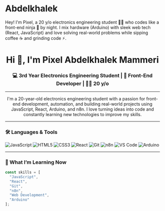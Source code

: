 # Abdelkhalek
Hey! I'm Pixel, a 20 y/o electronics engineering student 👨‍🔬 who codes like a front-end ninja 🥷 by night. I mix hardware (Arduino) with sleek web tech (React, JavaScript) and love solving real-world problems while sipping coffee ☕ and grinding code ⚡.



<h1 align="center">Hi 👋, I'm Pixel Abdelkhalek Mammeri</h1>
<h3 align="center">💻 3rd Year Electronics Engineering Student | 🎯 Front-End Developer | 👨‍💻 20 y/o</h3>

---

<p align="center">
I'm a 20-year-old electronics engineering student with a passion for front-end development, automation, and building real-world projects using JavaScript, React, Arduino, and n8n. I love turning ideas into code and constantly learning new technologies to improve my skills.
</p>

---

### 🛠️ Languages & Tools

<p align="left">
  <img src="https://img.shields.io/badge/JavaScript-F7DF1E?style=flat&logo=javascript&logoColor=black" alt="JavaScript"/>
  <img src="https://img.shields.io/badge/HTML5-E34F26?style=flat&logo=html5&logoColor=white" alt="HTML5"/>
  <img src="https://img.shields.io/badge/CSS3-1572B6?style=flat&logo=css3&logoColor=white" alt="CSS3"/>
  <img src="https://img.shields.io/badge/React-20232A?style=flat&logo=react&logoColor=61DAFB" alt="React"/>
  <img src="https://img.shields.io/badge/Git-F05032?style=flat&logo=git&logoColor=white" alt="Git"/>
  <img src="https://img.shields.io/badge/n8n-ef6c00?style=flat&logo=n8n&logoColor=white" alt="n8n"/>
  <img src="https://img.shields.io/badge/VS_Code-007ACC?style=flat&logo=visual-studio-code&logoColor=white" alt="VS Code"/>
  <img src="https://img.shields.io/badge/Arduino-00979D?style=flat&logo=arduino&logoColor=white" alt="Arduino"/>
</p>

---

### 🧠 What I’m Learning Now

```javascript
const skills = [
  "JavaScript", 
  "React", 
  "Git", 
  "n8n", 
  "Web Development", 
  "Arduino"
];
